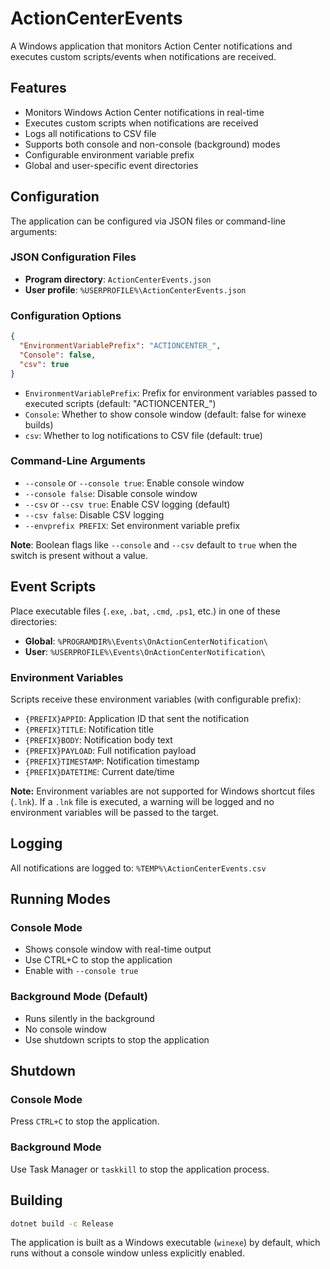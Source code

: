 # ActionCenterEvents

A Windows application that monitors Action Center notifications and executes custom scripts/events when notifications are received.

## Features

- Monitors Windows Action Center notifications in real-time
- Executes custom scripts when notifications are received
- Logs all notifications to CSV file
- Supports both console and non-console (background) modes
- Configurable environment variable prefix
- Global and user-specific event directories

## Configuration

The application can be configured via JSON files or command-line arguments:

### JSON Configuration Files

- **Program directory**: `ActionCenterEvents.json`
- **User profile**: `%USERPROFILE%\ActionCenterEvents.json`

### Configuration Options

```json
{
  "EnvironmentVariablePrefix": "ACTIONCENTER_",
  "Console": false,
  "csv": true
}
```

- `EnvironmentVariablePrefix`: Prefix for environment variables passed to executed scripts (default: "ACTIONCENTER_")
- `Console`: Whether to show console window (default: false for winexe builds)
- `csv`: Whether to log notifications to CSV file (default: true)

### Command-Line Arguments

- `--console` or `--console true`: Enable console window
- `--console false`: Disable console window
- `--csv` or `--csv true`: Enable CSV logging (default)
- `--csv false`: Disable CSV logging
- `--envprefix PREFIX`: Set environment variable prefix

**Note**: Boolean flags like `--console` and `--csv` default to `true` when the switch is present without a value.

## Event Scripts

Place executable files (`.exe`, `.bat`, `.cmd`, `.ps1`, etc.) in one of these directories:

- **Global**: `%PROGRAMDIR%\Events\OnActionCenterNotification\`
- **User**: `%USERPROFILE%\Events\OnActionCenterNotification\`

### Environment Variables

Scripts receive these environment variables (with configurable prefix):

- `{PREFIX}APPID`: Application ID that sent the notification
- `{PREFIX}TITLE`: Notification title
- `{PREFIX}BODY`: Notification body text
- `{PREFIX}PAYLOAD`: Full notification payload
- `{PREFIX}TIMESTAMP`: Notification timestamp
- `{PREFIX}DATETIME`: Current date/time

**Note:** Environment variables are not supported for Windows shortcut files (`.lnk`). If a `.lnk` file is executed, a warning will be logged and no environment variables will be passed to the target.

## Logging

All notifications are logged to: `%TEMP%\ActionCenterEvents.csv`

## Running Modes

### Console Mode
- Shows console window with real-time output
- Use CTRL+C to stop the application
- Enable with `--console true`

### Background Mode (Default)
- Runs silently in the background
- No console window
- Use shutdown scripts to stop the application

## Shutdown

### Console Mode
Press `CTRL+C` to stop the application.

### Background Mode
Use Task Manager or `taskkill` to stop the application process.

## Building

```bash
dotnet build -c Release
```

The application is built as a Windows executable (`winexe`) by default, which runs without a console window unless explicitly enabled.